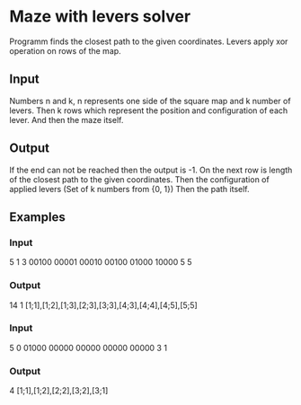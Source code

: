 # Maze with levers solver
Programm finds the closest path to the given coordinates. Levers apply xor operation on rows of the map.

## Input
Numbers n and k, n represents one side of the square map and k number of levers.
Then k rows which represent the position and configuration of each lever.
And then the maze itself.

## Output
If the end can not be reached then the output is -1.
On the next row is length of the closest path to the given coordinates.
Then the configuration of applied levers (Set of k numbers from {0, 1})
Then the path itself.

## Examples
### Input
5 1
3 00100
00001 00010 00100 01000 10000
5 5

### Output
14
1
[1;1],[1;2],[1;3],[2;3],[3;3],[4;3],[4;4],[4;5],[5;5]

### Input
5 0
01000 00000 00000 00000 00000
3 1


### Output
4
[1;1],[1;2],[2;2],[3;2],[3;1]